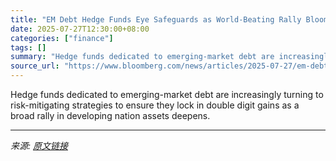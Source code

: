 ```yaml
---
title: "EM Debt Hedge Funds Eye Safeguards as World-Beating Rally Blooms"
date: 2025-07-27T12:30:00+08:00
categories: ["finance"]
tags: []
summary: "Hedge funds dedicated to emerging-market debt are increasingly turning to risk-mitigating strategies to ensure they lock in double digit gains as a broad rally in developing nation assets deepens."
source_url: "https://www.bloomberg.com/news/articles/2025-07-27/em-debt-hedge-funds-eye-safeguards-as-world-beating-rally-blooms"
---
```


Hedge funds dedicated to emerging-market debt are increasingly turning to risk-mitigating strategies to ensure they lock in double digit gains as a broad rally in developing nation assets deepens.

---

*来源: [原文链接](https://www.bloomberg.com/news/articles/2025-07-27/em-debt-hedge-funds-eye-safeguards-as-world-beating-rally-blooms)*
